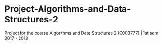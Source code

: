 # Project-Algorithms-and-Data-Structures-2
Project for the course Algorithms and Data Structures 2 (C003777) | 1st sem 2017 - 2018
